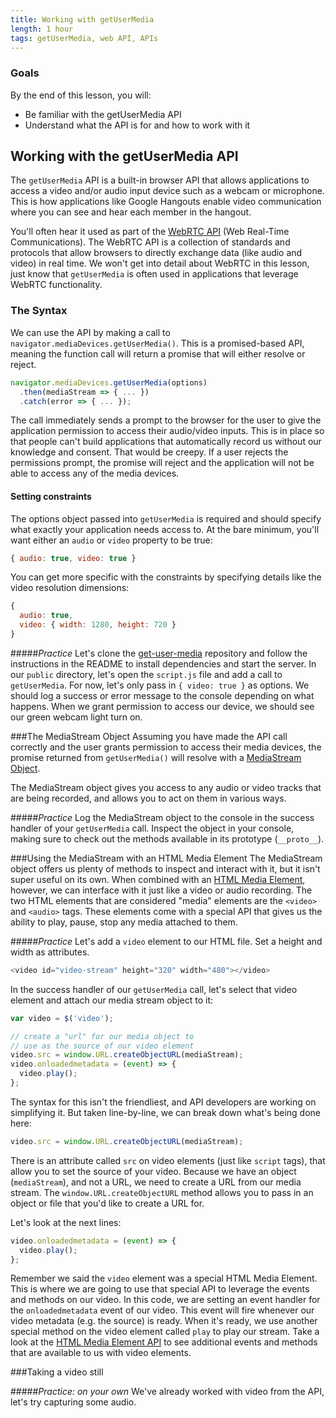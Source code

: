 ```yaml
---
title: Working with getUserMedia
length: 1 hour
tags: getUserMedia, web API, APIs
---
```


### Goals

By the end of this lesson, you will:

* Be familiar with the getUserMedia API
* Understand what the API is for and how to work with it

## Working with the getUserMedia API

The `getUserMedia` API is a built-in browser API that allows applications to access a video and/or audio input device such as a webcam or microphone. This is how applications like Google Hangouts enable video communication where you can see and hear each member in the hangout.

You'll often hear it used as part of the [WebRTC API](https://developer.mozilla.org/en-US/docs/Web/API/WebRTC_API#Protocols) (Web Real-Time Communications). The WebRTC API is a collection of standards and protocols that allow browsers to directly exchange data (like audio and video) in real time. We won't get into detail about WebRTC in this lesson, just know that `getUserMedia` is often used in applications that leverage WebRTC functionality.

### The Syntax

We can use the API by making a call to `navigator.mediaDevices.getUserMedia()`. This is a promised-based API, meaning the function call will return a promise that will either resolve or reject. 

```javascript
navigator.mediaDevices.getUserMedia(options)
  .then(mediaStream => { ... })
  .catch(error => { ... });
```

The call immediately sends a prompt to the browser for the user to give the application permission to access their audio/video inputs. This is in place so that people can't build applications that automatically record us without our knowledge and consent. That would be creepy. If a user rejects the permissions prompt, the promise will reject and the application will not be able to access any of the media devices.

#### Setting constraints
The options object passed into `getUserMedia` is required and should specify what exactly your application needs access to. At the bare minimum, you'll want either an `audio` or `video` property to be true:

```javascript
{ audio: true, video: true }
```

You can get more specific with the constraints by specifying details like the video resolution dimensions:

```javascript
{
  audio: true,
  video: { width: 1280, height: 720 }
}
```

#####*Practice*
Let's clone the [get-user-media](https://github.com/turingschool-examples/get-user-media) repository and follow the instructions in the README to install dependencies and start the server. In our `public` directory, let's open the `script.js` file and add a call to `getUserMedia`. For now, let's only pass in `{ video: true }` as options. We should log a success or error message to the console depending on what happens. When we grant permission to access our device, we should see our green webcam light turn on.

###The MediaStream Object
Assuming you have made the API call correctly and the user grants permission to access their media devices, the promise returned from `getUserMedia()` will resolve with a [MediaStream Object](https://developer.mozilla.org/en-US/docs/Web/API/MediaStream).

The MediaStream object gives you access to any audio or video tracks that are being recorded, and allows you to act on them in various ways.

#####*Practice*
Log the MediaStream object to the console in the success handler of your `getUserMedia` call. Inspect the object in your console, making sure to check out the methods available in its prototype (`__proto__`). 

###Using the MediaStream with an HTML Media Element
The MediaStream object offers us plenty of methods to inspect and interact with it, but it isn't super useful on its own. When combined with an [HTML Media Element](https://developer.mozilla.org/en-US/docs/Web/API/HTMLMediaElement), however, we can interface with it just like a video or audio recording. The two HTML elements that are considered "media" elements are the `<video>` and `<audio>` tags. These elements come with a special API that gives us the ability to play, pause, stop any media attached to them. 

#####*Practice*
Let's add a `video` element to our HTML file. Set a height and width as attributes.

```javascript
<video id="video-stream" height="320" width="480"></video>
```

In the success handler of our `getUserMedia` call, let's select that video element and attach our media stream object to it:

```javascript
var video = $('video'); 

// create a "url" for our media object to
// use as the source of our video element
video.src = window.URL.createObjectURL(mediaStream);
video.onloadedmetadata = (event) => {
  video.play();
};
```

The syntax for this isn't the friendliest, and API developers are working on simplifying it. But taken line-by-line, we can break down what's being done here:

```javascript
video.src = window.URL.createObjectURL(mediaStream);
```

There is an attribute called `src` on video elements (just like `script` tags), that allow you to set the source of your video. Because we have an object (`mediaStream`), and not a URL, we need to create a URL from our media stream. The `window.URL.createObjectURL` method allows you to pass in an object or file that you'd like to create a URL for.

Let's look at the next lines:

```javascript
video.onloadedmetadata = (event) => {
  video.play();
};
```

Remember we said the `video` element was a special HTML Media Element. This is where we are going to use that special API to leverage the events and methods on our video. In this code, we are setting an event handler for the `onloadedmetadata` event of our video. This event will fire whenever our video metadata (e.g. the source) is ready. When it's ready, we use another special method on the video element called `play` to play our stream. Take a look at the [HTML Media Element API](https://developer.mozilla.org/en-US/docs/Web/API/HTMLMediaElement) to see additional events and methods that are available to us with video elements.

###Taking a video still


#####*Practice: on your own*
We've already worked with video from the API, let's try capturing some audio. 
